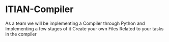 # ITIAN-Compiler
As a team we will be implementing a Compiler through Python and Implementing a few stages of it
Create your own Files Related to your tasks in the compiler
